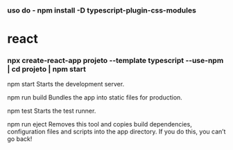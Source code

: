 ### uso do - npm install -D typescript-plugin-css-modules

# react

### npx create-react-app projeto --template typescript --use-npm | cd projeto | npm start

  npm start
    Starts the development server.

  npm run build
    Bundles the app into static files for production.

  npm test
    Starts the test runner.

  npm run eject
    Removes this tool and copies build dependencies, configuration files
    and scripts into the app directory. If you do this, you can’t go back!
